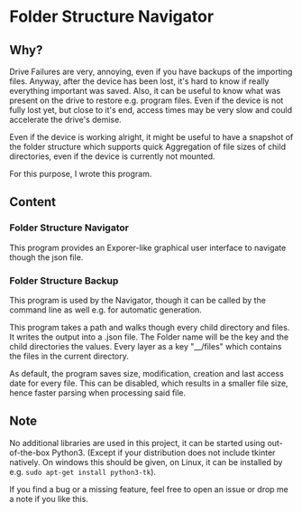 # Folder Structure Navigator
## Why?
Drive Failures are very, annoying, even if you have backups of the importing files. Anyway, after the device has been lost, it's hard to know if really everything important was saved. Also, it can be useful to know what was present on the drive to restore e.g. program files. Even if the device is not fully lost yet, but close to it's end, access times may be very slow and could accelerate the drive's demise.

Even if the device is working alright, it might be useful to have a snapshot of the folder structure which supports quick Aggregation of file sizes of child directories, even if the device is currently not mounted.

For this purpose, I wrote this program.
## Content

### Folder Structure Navigator

This program provides an Exporer-like graphical user interface to navigate though the json file.



### Folder Structure Backup
This program is used by the Navigator, though it can be called by the command line as well e.g. for automatic generation.

This program takes a path and walks though every child directory and files. It writes the output into a .json file. The Folder name will be the key and the child directories the values. Every layer as a key "\_\_/files" which contains the files in the current directory.

As default, the program saves size, modification, creation and last access date for every file. This can be disabled, which results in a smaller file size, hence faster parsing when processing said file.

## Note
No additional libraries are used in this project, it can be started using out-of-the-box Python3. (Except if your distribution does not include tkinter natively. On windows this should be given, on Linux, it can be installed by e.g. `sudo apt-get install python3-tk`).

If you find a bug or a missing feature, feel free to open an issue or drop me a note if you like this.
